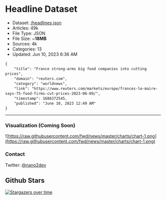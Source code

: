 # Headline Dataset

- Dataset: [/headlines.json](https://raw.githubusercontent.com/fwd/news/master/headlines.json) 
- Articles: 49k
- File Type: JSON
- File Size: ~**18MB**
- Sources: 4k
- Categories: 13
- Updated: Jun 10, 2023 6:36 AM

```
{
    "title": "France strong-arms big food companies into cutting prices",
    "domain": "reuters.com",
    "category": "worldnews",
    "link": "https://www.reuters.com/markets/europe/frances-le-maire-says-75-food-firms-cut-prices-2023-06-09/",
    "timestamp": 1686372545,
    "published": "June 10, 2023 12:49 AM"
}
```

---

### Visualization (Coming Soon)

![https://raw.githubusercontent.com/fwd/news/master/charts/chart-1.png](https://raw.githubusercontent.com/fwd/news/master/charts/chart-1.png)

### Contact 

Twitter: [@nano2dev](https://twitter.com/nano2dev)

## Github Stars

[![Stargazers over time](https://starchart.cc/fwd/news.svg)](https://starchart.cc/fwd/news)
